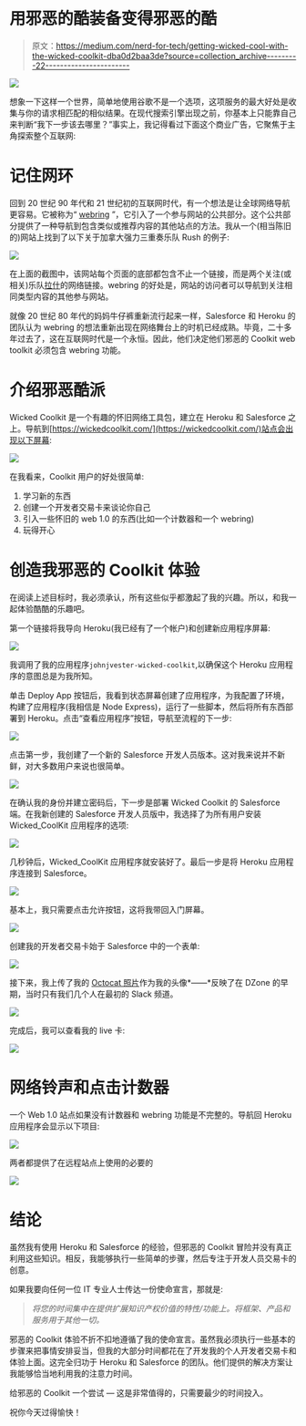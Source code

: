 # 用邪恶的酷装备变得邪恶的酷

> 原文：<https://medium.com/nerd-for-tech/getting-wicked-cool-with-the-wicked-coolkit-dba0d2baa3de?source=collection_archive---------22----------------------->

![](img/c021ec609d3584456d0210be9be9bc13.png)

想象一下这样一个世界，简单地使用谷歌不是一个选项，这项服务的最大好处是收集与你的请求相匹配的相似结果。在现代搜索引擎出现之前，你基本上只能靠自己来判断“我下一步该去哪里？”事实上，我记得看过下面这个商业广告，它聚焦于主角探索整个互联网:

# 记住网环

回到 20 世纪 90 年代和 21 世纪初的互联网时代，有一个想法是让全球网络导航更容易。它被称为“ [webring](https://en.wikipedia.org/wiki/Webring) ”，它引入了一个参与网站的公共部分。这个公共部分提供了一种导航到包含类似或推荐内容的其他站点的方法。我从一个(相当陈旧的)网站上找到了以下关于加拿大强力三重奏乐队 Rush 的例子:

![](img/bdeb284c32d8811e4381ad11dff89129.png)

在上面的截图中，该网站每个页面的底部都包含不止一个链接，而是两个关注(或相关)乐队[拉什](https://en.wikipedia.org/wiki/Rush_(band))的网络链接。webring 的好处是，网站的访问者可以导航到关注相同类型内容的其他参与网站。

就像 20 世纪 80 年代的妈妈牛仔裤重新流行起来一样，Salesforce 和 Heroku 的团队认为 webring 的想法重新出现在网络舞台上的时机已经成熟。毕竟，二十多年过去了，这在互联网时代是一个永恒。因此，他们决定他们邪恶的 Coolkit web toolkit 必须包含 webring 功能。

# 介绍邪恶酷派

Wicked Coolkit 是一个有趣的怀旧网络工具包，建立在 Heroku 和 Salesforce 之上。导航到[https://wickedcoolkit.com/](https://wickedcoolkit.com/)站点会出现以下屏幕:

![](img/1df95580907874e0ff15ca8674a143fc.png)

在我看来，Coolkit 用户的好处很简单:

1.  学习新的东西
2.  创建一个开发者交易卡来谈论你自己
3.  引入一些怀旧的 web 1.0 的东西(比如一个计数器和一个 webring)
4.  玩得开心

# 创造我邪恶的 Coolkit 体验

在阅读上述目标时，我必须承认，所有这些似乎都激起了我的兴趣。所以，和我一起体验酷酷的乐趣吧。

第一个链接将我导向 Heroku(我已经有了一个帐户)和创建新应用程序屏幕:

![](img/3e3bc044d7e2d9df0dc1748e4717b9f2.png)

我调用了我的应用程序`johnjvester-wicked-coolkit`,以确保这个 Heroku 应用程序的意图总是为我所知。

单击 Deploy App 按钮后，我看到状态屏幕创建了应用程序，为我配置了环境，构建了应用程序(我相信是 Node Express)，运行了一些脚本，然后将所有东西部署到 Heroku。点击“查看应用程序”按钮，导航至流程的下一步:

![](img/3567829dded41c20ef0b568e4cb14102.png)

点击第一步，我创建了一个新的 Salesforce 开发人员版本。这对我来说并不新鲜，对大多数用户来说也很简单。

![](img/39734e6c5d8d9f6fe9bbb9024d1dace8.png)

在确认我的身份并建立密码后，下一步是部署 Wicked Coolkit 的 Salesforce 端。在我新创建的 Salesforce 开发人员版中，我选择了为所有用户安装 Wicked_CoolKit 应用程序的选项:

![](img/1548fdeee691a956432bd9920df75a56.png)

几秒钟后，Wicked_CoolKit 应用程序就安装好了。最后一步是将 Heroku 应用程序连接到 Salesforce。

![](img/dc6c9a1a83340647856e45a08a1d274e.png)

基本上，我只需要点击允许按钮，这将我带回入门屏幕。

![](img/95d4d2ee66e75655d6abf858b93914ef.png)

创建我的开发者交易卡始于 Salesforce 中的一个表单:

![](img/3d692287d15f3f71c0192a1c67a93d11.png)

接下来，我上传了我的 [Octocat 照片](https://myoctocat.com/)作为我的头像*——*反映了在 DZone 的早期，当时只有我们几个人在最初的 Slack 频道。

![](img/9029be45b2c963ee2e5862340befc4c3.png)

完成后，我可以查看我的 live 卡:

![](img/741635760462f3ae06d8304844a9f511.png)

# 网络铃声和点击计数器

一个 Web 1.0 站点如果没有计数器和 webring 功能是不完整的。导航回 Heroku 应用程序会显示以下项目:

![](img/da18109a77b8a29d5c7f243bd337cbd7.png)

两者都提供了在远程站点上使用的必要的

![](img/4d2fabcf76f14205462dcccc9fcdb316.png)

# 结论

虽然我有使用 Heroku 和 Salesforce 的经验，但邪恶的 Coolkit 冒险并没有真正利用这些知识。相反，我能够执行一些简单的步骤，然后专注于开发人员交易卡的创意。

如果我要向任何一位 IT 专业人士传达一份使命宣言，那就是:

> *将您的时间集中在提供扩展知识产权价值的特性/功能上。将框架、产品和服务用于其他一切。*

邪恶的 Coolkit 体验不折不扣地遵循了我的使命宣言。虽然我必须执行一些基本的步骤来把事情安排妥当，但我的大部分时间都花在了开发我的个人开发者交易卡和体验上面。这完全归功于 Heroku 和 Salesforce 的团队。他们提供的解决方案让我能够恰当地利用我的注意力时间。

给邪恶的 Coolkit 一个尝试 *—* 这是非常值得的，只需要最少的时间投入。

祝你今天过得愉快！